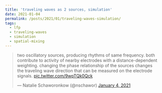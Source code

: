 ```yaml
---
title: 'traveling waves as 2 sources, simulation'
date: 2021-01-04
permalink: /posts/2021/01/traveling-waves-simulation/
tags:
  - lfp
  - traveling-waves
  - simulation
  - spatial-mixing
---
```

<blockquote class="twitter-tweet" ><p lang="en" dir="ltr">two oscillatory sources, producing rhythms of same frequency. both contribute to activity of nearby electrodes with a distance-dependent weighting. changing the phase relationship of the sources changes the traveling wave direction that can be measured on the electrode signals. <a href="https://t.co/9wpTQk0Qck">pic.twitter.com/9wpTQk0Qck</a></p>&mdash; Natalie Schaworonkow (@nschawor) <a href="https://twitter.com/nschawor/status/1346148824457179137?ref_src=twsrc%5Etfw">January 4, 2021</a></blockquote><script async src="https://platform.twitter.com/widgets.js" charset="utf-8"></script>

